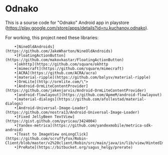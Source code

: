 Odnako
======

This is a sourse code for "Odnako" Android app in playstore (https://play.google.com/store/apps/details?id=ru.kuchanov.odnako).

For working, this project need these libraries:

		•[NineOldAndroids] (https://github.com/JakeWharton/NineOldAndroids)
        •[FloatingActionButton](https://github.com/makovkastar/FloatingActionButton)
        •[okhttp](https://github.com/square/okhttp
        •[mimecraft](https://github.com/square/mimecraft)
        •[ACRA](https://github.com/ACRA/acra)
        •[material-ripple](https://github.com/balysv/material-ripple)
        •[OrmLite](http://ormlite.com/\">
        •[Android-OrmLiteContentProvider](https://github.com/jakenjarvis/Android-OrmLiteContentProvider)
        •[android-flowlayout](https://github.com/ApmeM/android-flowlayout)
        •[material-dialogs](https://github.com/afollestad/material-dialogs)
        •[Android-Universal-Image-Loader](https://github.com/nostra13/Android-Universal-Image-Loader)
        •[Fixed JellyBeen TextView](https://gist.github.com/pyricau/3424004)
        •[Yandex-metrica](https://github.com/yandexmobile/metrica-sdk-android)
        •[Toast to ImageView onLongClick](https://github.com/scruffyfox/Robin-Client/blob/master/v2%20client/Robin/src/main/java/in/lib/view/HintedImageView.java)
        •[PreRate](https://bitbucket.org/sagus_helgy/prerate)
